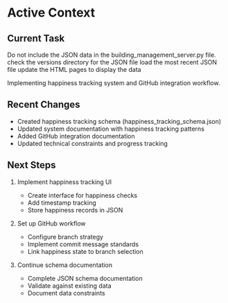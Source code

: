 # Active Context

## Current Task
Do not include  the JSON data in the building_management_server.py file.
check the versions directory for the JSON file 
load the most recent JSON file
update the HTML pages to display the data


Implementing happiness tracking system and GitHub integration workflow.

## Recent Changes
- Created happiness tracking schema (happiness_tracking_schema.json)
- Updated system documentation with happiness tracking patterns
- Added GitHub integration documentation
- Updated technical constraints and progress tracking

## Next Steps
1. Implement happiness tracking UI
   - Create interface for happiness checks
   - Add timestamp tracking
   - Store happiness records in JSON

2. Set up GitHub workflow
   - Configure branch strategy
   - Implement commit message standards
   - Link happiness state to branch selection

3. Continue schema documentation
   - Complete JSON schema documentation
   - Validate against existing data
   - Document data constraints
